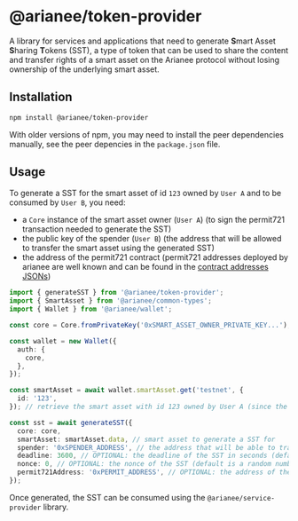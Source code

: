 # @arianee/token-provider

A library for services and applications that need to generate **S**mart Asset **S**haring **T**okens (SST), a type of token that can be used to share the content and transfer rights of a smart asset on the Arianee protocol without losing ownership of the underlying smart asset.

## Installation

```bash
npm install @arianee/token-provider
```

With older versions of npm, you may need to install the peer dependencies manually, see the peer depencies in the `package.json` file.

## Usage

To generate a SST for the smart asset of id `123` owned by `User A` and to be consumed by `User B`, you need:

- a `Core` instance of the smart asset owner (`User A`) (to sign the permit721 transaction needed to generate the SST)
- the public key of the spender (`User B`) (the address that will be allowed to transfer the smart asset using the generated SST)
- the address of the permit721 contract (permit721 addresses deployed by arianee are well known and can be found in the [contract addresses JSONs](https://github.com/Arianee/conventions/tree/main/public/contractAddresses))

```typescript
import { generateSST } from '@arianee/token-provider';
import { SmartAsset } from '@arianee/common-types';
import { Wallet } from '@arianee/wallet';

const core = Core.fromPrivateKey('0xSMART_ASSET_OWNER_PRIVATE_KEY...'); // Core instance of the smart asset owner (User A)

const wallet = new Wallet({
  auth: {
    core,
  },
});

const smartAsset = await wallet.smartAsset.get('testnet', {
  id: '123',
}); // retrieve the smart asset with id 123 owned by User A (since the Wallet instance was initialized with the Core instance of User A, the smart asset can be retrieved without the view key)

const sst = await generateSST({
  core: core,
  smartAsset: smartAsset.data, // smart asset to generate a SST for
  spender: '0xSPENDER_ADDRESS', // the address that will be able to transfer the smart asset using the SST
  deadline: 3600, // OPTIONAL: the deadline of the SST in seconds (default is 30 days), you can use the `toDeadline` function of `@arianee/permit721-sdk` if needed
  nonce: 0, // OPTIONAL: the nonce of the SST (default is a random number between 0 and 1^6)
  permit721Address: '0xPERMIT_ADDRESS', // OPTIONAL: the address of the permit721 contract (default is `PERMIT721_ADDRESS` constant of `@arianee/permit721-sdk`)
});
```

Once generated, the SST can be consumed using the `@arianee/service-provider` library.
